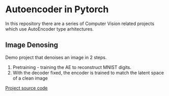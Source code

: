 # Autoencoder in Pytorch

In this repository there are a series of Computer Vision related projects which use AutoEncoder type arhitectures.

## Image Denosing 

Demo project that denoises an image in 2 steps. 

1. Pretraining - training the AE to reconstruct MNIST digits.
2. With the decoder fixed, the encoder is trained to match the latent space of a clean image

[Project source code](https://github.com/DariusCatrina/Autoencoder-Projects-in-Pytorch/tree/main/ImageDenoising)



